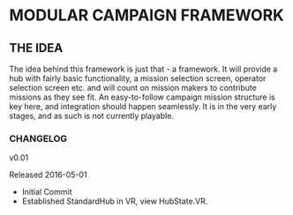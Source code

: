 # MODULAR CAMPAIGN FRAMEWORK

## THE IDEA

The idea behind this framework is just that - a framework. It will provide a hub with fairly basic functionality, a mission selection screen, operator selection screen etc. 
and will count on mission makers to contribute missions as they see fit. An easy-to-follow campaign mission structure is key here, and integration should happen seamlessly.
It is in the very early stages, and as such is not currently playable.

### CHANGELOG
v0.01

Released 2016-05-01

* Initial Commit
* Established StandardHub in VR, view HubState.VR.